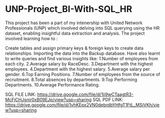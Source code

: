 # UNP-Project_BI-With-SQL_HR
This project has been a part of my intenership with United Network Professionals (UNP) which involved delving into SQL querying using the HR dataset, enabling insightful data extraction and analysis. The project involved learning how to :

Create tables and assign primary keys & foreign keys to create data relationships.
Importing the data into the Backup database. Have also learnt to write queries and find various insights like:
1.Number of employees from each city.
2.Average salary by RaceDesc.
3.Department with the highest employees.
4.Department with the highest salary.
5.Average salary per gender.
6.Top Earning Positions.
7.Number of employees from the source of recruitment.
8.Total absences by departments.
9.Top Performing Departments.
10.Average Performance Rating.

SQL FILE LINK: https://drive.google.com/file/d/1ii9wCTaagtR3-McFjCHJsnir0xB09EJp/view?usp=sharing
SQL PDF LINK: https://drive.google.com/file/d/1vhKEpx2VN0debrdbYHfgT1FtL_MSiVKh/view?usp=sharing
